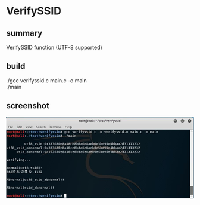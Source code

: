 # VerifySSID

## summary
VerifySSID function (UTF-8 supported)

## build
./gcc verifyssid.c main.c -o main  
./main

## screenshot
![screenshot](https://raw.githubusercontent.com/ChunshengZhao/verifyssid/master/20180301140313.jpg)
